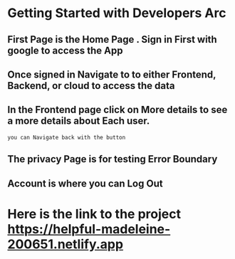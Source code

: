 # Getting Started with Developers Arc

## First Page is the Home Page . Sign in First with google to access the App

## Once signed in Navigate to to either Frontend, Backend, or cloud  to access the data 

## In the Frontend page click on More details to see a more details about Each user.
`you can Navigate back with the button`

## The privacy Page is for testing Error Boundary
## Account is where you can Log Out

# Here is the link to the project https://helpful-madeleine-200651.netlify.app